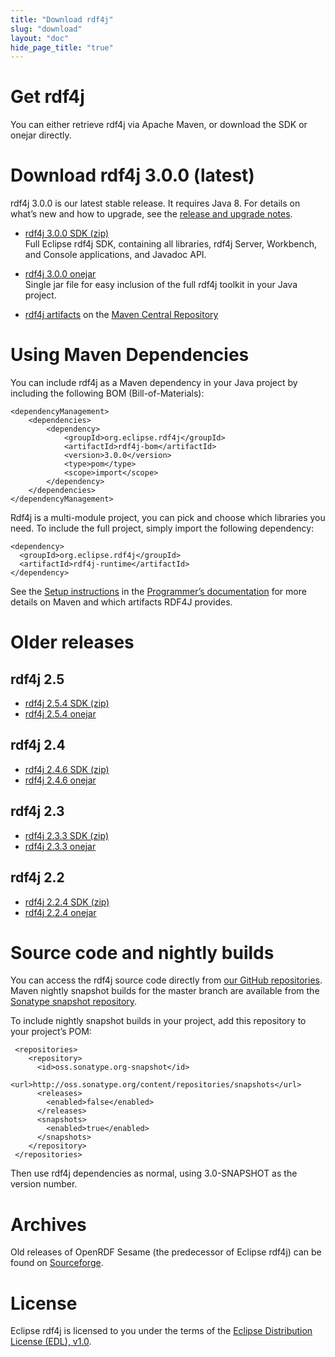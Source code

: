 ```yaml
---
title: "Download rdf4j"
slug: "download"
layout: "doc"
hide_page_title: "true"
---
```


# Get rdf4j

You can either retrieve rdf4j via Apache Maven, or download the SDK or onejar directly.

# Download rdf4j 3.0.0 (latest)

rdf4j 3.0.0 is our latest stable release. It requires Java 8. For details on what’s new and how to upgrade, see the [release and upgrade notes](/release-notes/#3-0-0).

- [rdf4j 3.0.0 SDK (zip)](http://www.eclipse.org/downloads/download.php?file=/rdf4j/eclipse-rdf4j-3.0.0-sdk.zip)<br/>
  Full Eclipse rdf4j SDK, containing all libraries, rdf4j Server, Workbench, and Console applications, and Javadoc API.

- [rdf4j 3.0.0 onejar](http://www.eclipse.org/downloads/download.php?file=/rdf4j/eclipse-rdf4j-3.0.0-onejar.jar)<br/>
  Single jar file for easy inclusion of the full rdf4j toolkit in your Java project.

- [rdf4j artifacts](https://search.maven.org/search?q=org.eclipse.rdf4j) on the [Maven Central Repository](http://search.maven.org/)

# Using Maven Dependencies

You can include rdf4j as a Maven dependency in your Java project by including the following BOM (Bill-of-Materials):

    <dependencyManagement>
        <dependencies>
            <dependency>
                <groupId>org.eclipse.rdf4j</groupId>
                <artifactId>rdf4j-bom</artifactId>
                <version>3.0.0</version>
                <type>pom</type>
                <scope>import</scope>
            </dependency>
        </dependencies>
    </dependencyManagement>

Rdf4j is a multi-module project, you can pick and choose which libraries you need. To include the full project, simply import the following dependency:

    <dependency>
      <groupId>org.eclipse.rdf4j</groupId>
      <artifactId>rdf4j-runtime</artifactId>
    </dependency>

See the [Setup instructions](/documentation/programming/setup) in the
[Programmer’s documentation](/documentation/) for more details on Maven and
which artifacts RDF4J provides.


# Older releases

## rdf4j 2.5

- [rdf4j 2.5.4 SDK (zip)](http://www.eclipse.org/downloads/download.php?file=/rdf4j/eclipse-rdf4j-2.5.4-sdk.zip)
- [rdf4j 2.5.4 onejar](http://www.eclipse.org/downloads/download.php?file=/rdf4j/eclipse-rdf4j-2.5.4-onejar.jar)

## rdf4j 2.4

- [rdf4j 2.4.6 SDK (zip)](http://www.eclipse.org/downloads/download.php?file=/rdf4j/eclipse-rdf4j-2.4.6-sdk.zip)
- [rdf4j 2.4.6 onejar](http://www.eclipse.org/downloads/download.php?file=/rdf4j/eclipse-rdf4j-2.4.6-onejar.jar)

## rdf4j 2.3

- [rdf4j 2.3.3 SDK (zip)](http://www.eclipse.org/downloads/download.php?file=/rdf4j/eclipse-rdf4j-2.3.3-sdk.zip)
- [rdf4j 2.3.3 onejar](http://www.eclipse.org/downloads/download.php?file=/rdf4j/eclipse-rdf4j-2.3.3-onejar.jar)

## rdf4j 2.2

- [rdf4j 2.2.4 SDK (zip)](http://www.eclipse.org/downloads/download.php?file=/rdf4j/eclipse-rdf4j-2.2.4-sdk.zip)
- [rdf4j 2.2.4 onejar](http://www.eclipse.org/downloads/download.php?file=/rdf4j/eclipse-rdf4j-2.2.4-onejar.jar)

# Source code and nightly builds

You can access the rdf4j source code directly from [our GitHub repositories](https://github.com/eclipse/rdf4j). Maven nightly snapshot builds for the master branch are available from the [Sonatype snapshot repository](https://oss.sonatype.org/content/repositories/snapshots/org/eclipse/rdf4j/).

To include nightly snapshot builds in your project, add this repository to your project’s POM:

     <repositories>
        <repository>
          <id>oss.sonatype.org-snapshot</id>
          <url>http://oss.sonatype.org/content/repositories/snapshots</url>
          <releases>
            <enabled>false</enabled>
          </releases>
          <snapshots>
            <enabled>true</enabled>
          </snapshots>
        </repository>
     </repositories>

Then use rdf4j dependencies as normal, using 3.0-SNAPSHOT as the version number.

# Archives

Old releases of OpenRDF Sesame (the predecessor of Eclipse rdf4j) can be found on [Sourceforge](http://sourceforge.net/projects/sesame).

# License

Eclipse rdf4j is licensed to you under the terms of the [Eclipse Distribution License (EDL), v1.0](https://eclipse.org/org/documents/edl-v10.php).
